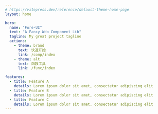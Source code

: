 ```yaml
---
# https://vitepress.dev/reference/default-theme-home-page
layout: home

hero:
  name: "Fore-UI"
  text: "A Fancy Web Component Lib"
  tagline: My great project tagline
  actions:
    - theme: brand
      text: 快速开始
      link: /comp/index
    - theme: alt
      text: 函数工具
      link: /func/index

features:
  - title: Feature A
    details: Lorem ipsum dolor sit amet, consectetur adipiscing elit
  - title: Feature B
    details: Lorem ipsum dolor sit amet, consectetur adipiscing elit
  - title: Feature C
    details: Lorem ipsum dolor sit amet, consectetur adipiscing elit
---
```


